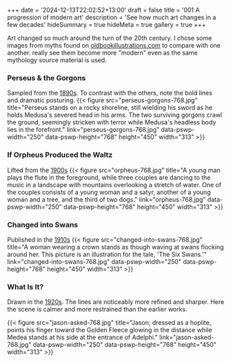 +++
date = '2024-12-13T22:02:52+13:00'
draft = false
title = '001 A progression of modern art'
description = 'See how much art changes in a few decades'
hideSummary = true
hideMeta = true
gallery = true
+++

Art changed so much around the turn of the 20th century. I chose some images from myths found on [oldbookillustrations.com](https://www.oldbookillustrations.com/) to compare with one another. really see them become more "modern" even as the same mythology source material is used.

### Perseus & the Gorgons
Sampled from the [1890s](https://www.oldbookillustrations.com/illustrations/perseus-gorgons/). To contrast with the others, note the bold lines and dramatic posturing.
{{< figure src="perseus-gorgons-768.jpg" title="Perseus stands on a rocky shoreline, still wielding his sword as he holds Medusa's severed head in his arms. The two surviving gorgons crawl the ground, seemingly stricken with terror while Medusa's headless body lies in the forefront." link="perseus-gorgons-768.jpg" data-pswp-width="250" data-pswp-height="768" height="450" width="313" >}}

### If Orpheus Produced the Waltz
Lifted from the [1900s](https://www.oldbookillustrations.com/illustrations/orpheus/)
{{< figure src="orpheus-768.jpg" title="A young man plays the flute in the foreground, while three couples are dancing to the music in a landscape with mountains overlooking a stretch of water. One of the couples consists of a young woman and a satyr, another of a young woman and a tree, and the third of two dogs." link="orpheus-768.jpg" data-pswp-width="250" data-pswp-height="768" height="450" width="313" >}} 

### Changed into Swans
Published in the [1910s](https://www.oldbookillustrations.com/illustrations/changed-into-swans/)
{{< figure src="changed-into-swans-768.jpg" title="A woman wearing a crown stands as though waving at swans flocking around her. This picture is an illustration for the tale, 'The Six Swans.'" link="changed-into-swans-768.jpg" data-pswp-width="250" data-pswp-height="768" height="450" width="313" >}} 

### What Is It?
Drawn in the [1920s](https://www.oldbookillustrations.com/illustrations/jason-asked/). The lines are noticeably more refined and sharper. Here the scene is calmer and more restrained than the earlier works.

{{< figure src="jason-asked-768.jpg" title="Jason, dressed as a hoplite, points his finger toward the Golden Fleece glowing in the distance while Medea stands at his side at the entrance of Adelphi." link="jason-asked-768.jpg" data-pswp-width="250" data-pswp-height="768" height="450" width="313" >}} 
